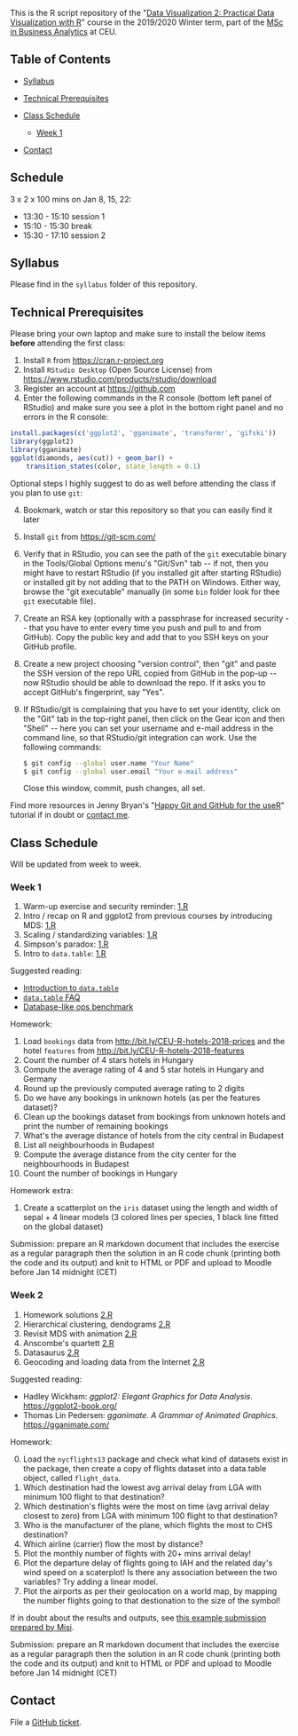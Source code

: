 This is the R script repository of the "[Data Visualization 2: Practical Data Visualization with R](https://courses.ceu.edu/courses/2019-2020/data-visualization-2-practical-data-visualization-r)" course in the 2019/2020 Winter term, part of the [MSc in Business Analytics](https://courses.ceu.edu/programs/ms/master-science-business-analytics) at CEU. 

## Table of Contents

* [Syllabus](https://github.com/daroczig/CEU-DV2#syllabus)
* [Technical Prerequisites](https://github.com/daroczig/CEU-DV2#technical-prerequisites)
* [Class Schedule](https://github.com/daroczig/CEU-DV2#class-schedule)

    * [Week 1](https://github.com/daroczig/CEU-DV2#week-1)

* [Contact](https://github.com/daroczig/CEU-DV2#contacts)

## Schedule

3 x 2 x 100 mins on Jan 8, 15, 22:

* 13:30 - 15:10 session 1
* 15:10 - 15:30 break
* 15:30 - 17:10 session 2

## Syllabus

Please find in the `syllabus` folder of this repository.

## Technical Prerequisites

Please bring your own laptop and make sure to install the below items **before** attending the first class:

1. Install `R` from https://cran.r-project.org
2. Install `RStudio Desktop` (Open Source License) from https://www.rstudio.com/products/rstudio/download
3. Register an account at https://github.com
4. Enter the following commands in the R console (bottom left panel of RStudio) and make sure you see a plot in the bottom right panel and no errors in the R console:

```r
install.packages(c('ggplot2', 'gganimate', 'transformr', 'gifski'))
library(ggplot2)
library(gganimate)
ggplot(diamonds, aes(cut)) + geom_bar() +
    transition_states(color, state_length = 0.1)
```

Optional steps I highly suggest to do as well before attending the class if you plan to use `git`:

4. Bookmark, watch or star this repository so that you can easily find it later
5. Install `git` from https://git-scm.com/
6. Verify that in RStudio, you can see the path of the `git` executable binary in the Tools/Global Options menu's "Git/Svn" tab -- if not, then you might have to restart RStudio (if you installed git after starting RStudio) or installed git by not adding that to the PATH on Windows. Either way, browse the "git executable" manually (in some `bin` folder look for thee `git` executable file).
7. Create an RSA key (optionally with a passphrase for increased security -- that you have to enter every time you push and pull to and from GitHub). Copy the public key and add that to you SSH keys on your GitHub profile.
8. Create a new project choosing "version control", then "git" and paste the SSH version of the repo URL copied from GitHub in the pop-up -- now RStudio should be able to download the repo. If it asks you to accept GitHub's fingerprint, say "Yes".
9. If RStudio/git is complaining that you have to set your identity, click on the "Git" tab in the top-right panel, then click on the Gear icon and then "Shell" -- here you can set your username and e-mail address in the command line, so that RStudio/git integration can work. Use the following commands:

    ```sh
    $ git config --global user.name "Your Name"
    $ git config --global user.email "Your e-mail address"
    ```
    Close this window, commit, push changes, all set.

Find more resources in Jenny Bryan's "[Happy Git and GitHub for the useR](http://happygitwithr.com/)" tutorial if in doubt or [contact me](#contact).

## Class Schedule

Will be updated from week to week.

### Week 1

1. Warm-up exercise and security reminder: [1.R](1.R#L1)
2. Intro / recap on R and ggplot2 from previous courses by introducing MDS: [1.R](1.R#L12)
3. Scaling / standardizing variables: [1.R](1.R#L72)
4. Simpson's paradox: [1.R](1.R#L150)
5. Intro to `data.table`: [1.R](1.R#L194)

Suggested reading:

* [Introduction to `data.table`](https://rdatatable.gitlab.io/data.table/articles/datatable-intro.html)
* [`data.table` FAQ](https://rdatatable.gitlab.io/data.table/articles/datatable-faq.html)
* [Database-like ops benchmark](https://h2oai.github.io/db-benchmark/)

Homework:

1. Load `bookings` data from http://bit.ly/CEU-R-hotels-2018-prices and the hotel `features` from http://bit.ly/CEU-R-hotels-2018-features
2. Count the number of 4 stars hotels in Hungary
3. Compute the average rating of 4 and 5 star hotels in Hungary and Germany
4. Round up the previously computed average rating to 2 digits
5. Do we have any bookings in unknown hotels (as per the features dataset)?
6. Clean up the bookings dataset from bookings from unknown hotels and print the number of remaining bookings
7. What's the average distance of hotels from the city central in Budapest
8. List all neighbourhoods in Budapest
9. Compute the average distance from the city center for the neighbourhoods in Budapest
10. Count the number of bookings in Hungary

Homework extra:

1. Create a scatterplot on the `iris` dataset using the length and width of sepal + 4 linear models (3 colored lines per species, 1 black line fitted on the global dataset)

Submission: prepare an R markdown document that includes the exercise as a regular paragraph then the solution in an R code chunk (printing both the code and its output) and knit to HTML or PDF and upload to Moodle before Jan 14 midnight (CET)

### Week 2 

1. Homework solutions [2.R](2.R#L1)
2. Hierarchical clustering, dendograms [2.R](2.R#L49)
3. Revisit MDS with animation [2.R](2.R#L179)
4. Anscombe's quartett [2.R](2.R#L231)
5. Datasaurus [2.R](2.R#L296)
6. Geocoding and loading data from the Internet [2.R](2.R#L389)

Suggested reading:

* Hadley Wickham: *ggplot2: Elegant Graphics for Data Analysis*. https://ggplot2-book.org/
* Thomas Lin Pedersen: *gganimate. A Grammar of Animated Graphics*. https://gganimate.com/

Homework:

0. Load the `nycflights13` package and check what kind of datasets exist in the package, then create a copy of flights dataset into a data.table object, called `flight_data`.
1. Which destination had the lowest avg arrival delay from LGA with minimum 100 flight to that destination?
2. Which destination's flights were the most on time (avg arrival delay closest to zero) from LGA with minimum 100 flight to that destination?
3. Who is the manufacturer of the plane, which flights the most to CHS destination?
4. Which airline (carrier) flow the most by distance?
5. Plot the monthly number of flights with 20+ mins arrival delay!
6. Plot the departure delay of flights going to IAH and the related day's wind speed on a scaterplot! Is there any association between the two variables? Try adding a linear model.
7. Plot the airports as per their geolocation on a world map, by mapping the number flights going to that destionation to the size of the symbol!

If in doubt about the results and outputs, see [this example submission prepared by Misi](https://www.dropbox.com/s/36zifeh40m7jzza/dv2-homework2.html?dl=1).

Submission: prepare an R markdown document that includes the exercise as a regular paragraph then the solution in an R code chunk (printing both the code and its output) and knit to HTML or PDF and upload to Moodle before Jan 14 midnight (CET)

## Contact

File a [GitHub ticket](https://github.com/daroczig/CEU-DV2/issues).

